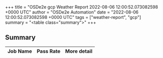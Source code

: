 +++
title = "OSDe2e gcp Weather Report 2022-08-06 12:00:52.073082598 +0000 UTC"
author = "OSDe2e Automation"
date = "2022-08-06 12:00:52.073082598 +0000 UTC"
tags = ["weather-report", "gcp"]
summary = "<table class=\"summary\"></table>"
+++
## Summary

| Job Name | Pass Rate | More detail |
|----------|-----------|-------------|




